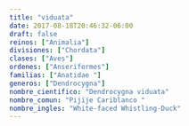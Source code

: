 ```yaml
---
title: "viduata"
date: 2017-08-18T20:46:32-06:00
draft: false
reinos: ["Animalia"]
divisiones: ["Chordata"]
clases: ["Aves"]
ordenes: ["Anseriformes"]
familias: ["Anatidae "]
generos: ["Dendrocygna"]
nombre_cientifico: "Dendrocygna viduata"
nombre_comun: "Pijije Cariblanco "
nombre_ingles: "White-faced Whistling-Duck"
---
```

